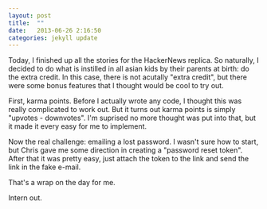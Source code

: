 ```yaml
---
layout: post
title:  ""
date:   2013-06-26 2:16:50
categories: jekyll update
---
```


Today, I finished up all the stories for the HackerNews replica. So naturally, I decided to do what is instilled in all asian kids by their parents at birth: do the extra credit. In this case, there is not acutally "extra credit", 
but there were some bonus features that I thought would be cool to try out.

First, karma points. Before I actually wrote any code, I thought this was really complicated to work out. But it 
turns out karma points is simply "upvotes - downvotes". I'm suprised no more thought was put into that, but it made
it every easy for me to implement.

Now the real challenge: emailing a lost password. I wasn't sure how to start, but Chris gave me some direction in 
creating a "password reset token". After that it was pretty easy, just attach the token to the link and send the 
link in the fake e-mail. 

That's a wrap on the day for me.

Intern out.
